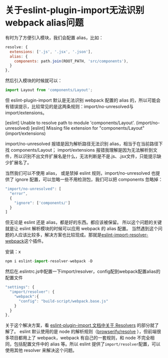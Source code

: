 # 关于eslint-plugin-import无法识别webpack alias问题

有时为了方便引入模块，我们会配置 alias，比如：
```js
resolve: {
  extensions: ['.js', '.jsx', '.json'],
  alias: {
    components: path.join(ROOT_PATH, 'src/components'),
  }
},
```
然后引入模块的时候就可以：
```js
import Layout from 'components/Layout';
```

但 eslint-plugin-import 默认是无法识别 webpack 配置的 alias 的，所以可能会有错误提示，比较常见的是这两条规则：import/no-unresolved与import/extensions。

[eslint] Unable to resolve path to module 'components/Layout'. (import/no-unresolved)
[eslint] Missing file extension for "components/Layout" (import/extensions)

import/no-unresolved 报错是因为解析路径无法识别 alias，相当于在当前路径下找 components/Layout；
import/extensions 报错我理解是因为无法解析到文件，所以识别不出文件扩展名是什么，无法判断是不是.js、.jsx文件，只能提示缺少扩展名了。

当然我们可以不使用 alias，
或是禁掉 eslint 规则，import/no-unresolved 也提供了 ignore 配置，可以忽略一些不用检测包，我们可以把 components 忽略掉：
```js
"import/no-unresolved": [
  "error",
  {
    "ignore": ['components/']
  }
]
```
但无论是 eslint 还是 alias，都是好的东西。都应该被保留。
所以这个问题的关键就是让 eslint 解析模块的时候可以应用 webpack 的 alias 配置。
当然遇到这个问题的人应该比较多，解决方案也比较现成。那就是[eslint-import-resolver-webpack](https://www.npmjs.com/package/eslint-import-resolver-webpack )这个插件。

安装：x
```js
npm i eslint-import-resolver-webpack -D
```

然后在.eslintrc.js中配置一下import/resolver，config配到webpack配置alias的配置文件
```js
"settings": {
  "import/resolver": {
    "webpack":{
      "config": "build-script/webpack.base.js"
    }
  }
},
```

关于这个解决方案，看 [eslint-plugin-import 文档中关于 Resolvers](https://www.npmjs.com/package/eslint-plugin-import#resolvers ) 的部分就了解了。
eslint 默认使用的是 node 的解析规则（[browserify/resolve](https://www.npmjs.com/package/resolve ) ），但前端很多项目都用上了 webpack，webpack 有自己的一套规则，和 node 不完全相同，包括配置文件中的 alias 等。所以 eslint 提供了`import/resolver`配置，可以使用其他 resolver 来解决这个问题。